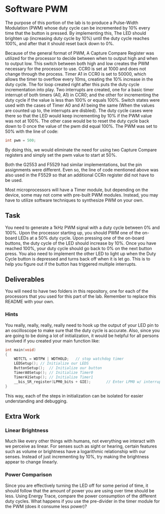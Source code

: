 # Software PWM
The purpose of this portion of the lab is to produce a Pulse-Width Modulation (PWM) whose duty cycle can be incremented by 10% every time that the button is pressed. By implementing this, The LED should brighten up (increasing duty cycle by 10%) until the duty cycle reaches 100%, and after that it should reset back down to 0%.

Because of the general format of PWM, A Capture Compare Register was utilized for the processor to decide between when to output high and when to output low. This switch between both high and low creates the PWM necessary for the processor to use. CCR0 is set at 1000 and does not change through the process. Timer A1 in CCR0 is set to 50000, which allows the timer to overflow every 10ms, creating the 10% increase in the duty cycle. The for loop created right after this puts the duty cycle incrementation into play. Two interrupts are created, one for a basic timer interrupt of both timers (A0, A1) in CCR0; and the other for incrementing the duty cycle if the value is less than 100% or equals 100%. Switch states were used with the cases of Timer A0 and A1 being the same (When the values are counted up to, the interrupts are disbled). The duty cycle cases were there so that the LED would keep incrementing by 10% if the PWM value was not at 100%. The other case would be to reset the duty cycle back down to 0 once the value of the pwm did equal 100%. The PWM was set to 50% with the line of code: 
```c 
int pwm = 500;
```
By doing this, we would eliminate the need for using two Capture Compare registers and simply set the pwm value to start at 50%.

Both the G2553 and F5529 had similar implementations, but the pin assignments were different. Even so, the line of code mentioned above was also used in the F5529 so that an additional CCRn register did not have to be used.

Most microprocessors will have a Timer module, but depending on the device, some may not come with pre-built PWM modules. Instead, you may have to utilize software techniques to synthesize PWM on your own.

## Task
You need to generate a 1kHz PWM signal with a duty cycle between 0% and 100%. Upon the processor starting up, you should PWM one of the on-board LEDs at a 50% duty cycle. Upon pressing one of the on-board buttons, the duty cycle of the LED should increase by 10%. Once you have reached 100%, your duty cycle should go back to 0% on the next button press. You also need to implement the other LED to light up when the Duty Cycle button is depressed and turns back off when it is let go. This is to help you figure out if the button has triggered multiple interrupts.

## Deliverables
You will need to have two folders in this repository, one for each of the processors that you used for this part of the lab. Remember to replace this README with your own.

### Hints
You really, really, really, really need to hook up the output of your LED pin to an oscilloscope to make sure that the duty cycle is accurate. Also, since you are going to be doing a lot of initialization, it would be helpful for all persons involved if you created your main function like:

```c
int main(void)
{
	WDTCTL = WDTPW | WDTHOLD;	// stop watchdog timer
	LEDSetup(); // Initialize our LEDS
	ButtonSetup();  // Initialize our button
	TimerA0Setup(); // Initialize Timer0
	TimerA1Setup(); // Initialize Timer1
	__bis_SR_register(LPM0_bits + GIE);       // Enter LPM0 w/ interrupt
}
```

This way, each of the steps in initialization can be isolated for easier understanding and debugging.


## Extra Work
### Linear Brightness
Much like every other things with humans, not everything we interact with we perceive as linear. For senses such as sight or hearing, certain features such as volume or brightness have a logarithmic relationship with our senses. Instead of just incrementing by 10%, try making the brightness appear to change linearly.

### Power Comparison
Since you are effectively turning the LED off for some period of time, it should follow that the amount of power you are using over time should be less. Using Energy Trace, compare the power consumption of the different duty cycles. What happens if you use the pre-divider in the timer module for the PWM (does it consume less power)?
